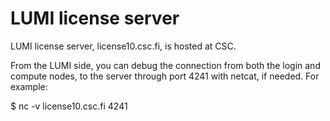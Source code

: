 # LUMI license server

LUMI license server, license10.csc.fi, is hosted at CSC.

From the LUMI side, you can debug the connection from both the login and compute nodes, to the server through port 4241 with netcat, if needed. For example:

$ nc -v license10.csc.fi 4241